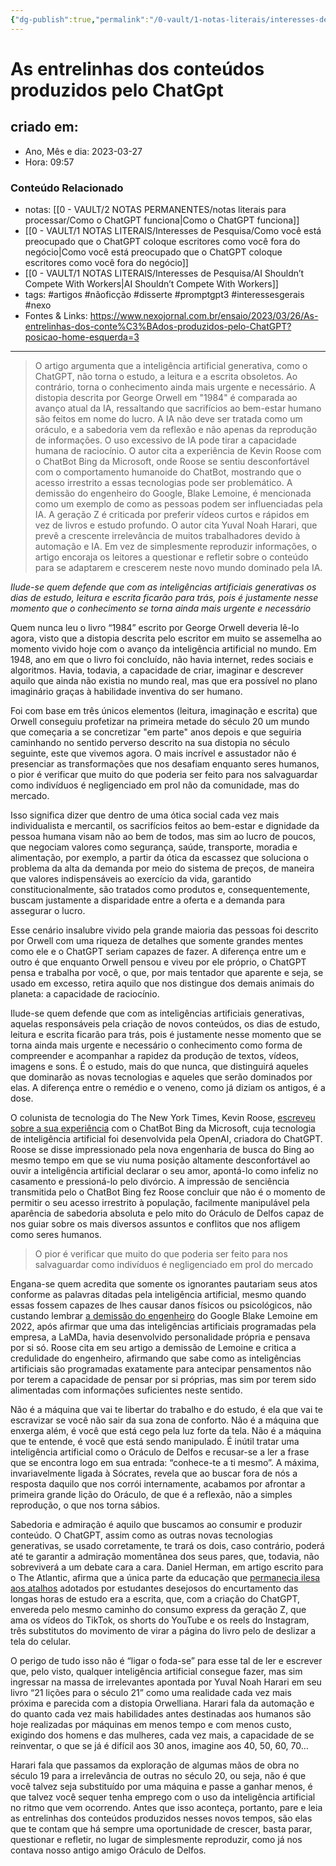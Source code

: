 ```yaml
---
{"dg-publish":true,"permalink":"/0-vault/1-notas-literais/interesses-de-pesquisa/as-entrelinhas-dos-conteudos-produzidos-pelo-chat-gpt/","tags":["artigos","nãoficção","disserte","promptgpt3","interessesgerais","nexo"],"dgHomeLink":true,"dgShowLocalGraph":true,"dgShowFileTree":true,"dgEnableSearch":true,"noteIcon":""}
---
```


# As entrelinhas dos conteúdos produzidos pelo ChatGpt

## criado em: 
-  Ano, Mês e dia: 2023-03-27
- Hora: 09:57

### Conteúdo Relacionado
- notas: [[0 - VAULT/2 NOTAS PERMANENTES/notas literais para processar/Como o ChatGPT funciona\|Como o ChatGPT funciona]]
- [[0 - VAULT/1 NOTAS LITERAIS/Interesses de Pesquisa/Como você está preocupado que o ChatGPT coloque escritores como você fora do negócio\|Como você está preocupado que o ChatGPT coloque escritores como você fora do negócio]]
- [[0 - VAULT/1 NOTAS LITERAIS/Interesses de Pesquisa/AI Shouldn’t Compete With Workers\|AI Shouldn’t Compete With Workers]]
- tags: #artigos #nãoficção #disserte #promptgpt3 #interessesgerais #nexo 
- Fontes & Links: https://www.nexojornal.com.br/ensaio/2023/03/26/As-entrelinhas-dos-conte%C3%BAdos-produzidos-pelo-ChatGPT?posicao-home-esquerda=3
---
>O artigo argumenta que a inteligência artificial generativa, como o ChatGPT, não torna o estudo, a leitura e a escrita obsoletos. Ao contrário, torna o conhecimento ainda mais urgente e necessário. A distopia descrita por George Orwell em "1984" é comparada ao avanço atual da IA, ressaltando que sacrifícios ao bem-estar humano são feitos em nome do lucro.
>A IA não deve ser tratada como um oráculo, e a sabedoria vem da reflexão e não apenas da reprodução de informações. O uso excessivo de IA pode tirar a capacidade humana de raciocínio. O autor cita a experiência de Kevin Roose com o ChatBot Bing da Microsoft, onde Roose se sentiu desconfortável com o comportamento humanoide do ChatBot, mostrando que o acesso irrestrito a essas tecnologias pode ser problemático.
>A demissão do engenheiro do Google, Blake Lemoine, é mencionada como um exemplo de como as pessoas podem ser influenciadas pela IA. A geração Z é criticada por preferir vídeos curtos e rápidos em vez de livros e estudo profundo. O autor cita Yuval Noah Harari, que prevê a crescente irrelevância de muitos trabalhadores devido à automação e IA. Em vez de simplesmente reproduzir informações, o artigo encoraja os leitores a questionar e refletir sobre o conteúdo para se adaptarem e crescerem neste novo mundo dominado pela IA.

*Ilude-se quem defende que com as inteligências artificiais generativas os dias de estudo, leitura e escrita ficarão para trás, pois é justamente nesse momento que o conhecimento se torna ainda mais urgente e necessário*

Quem nunca leu o livro “1984” escrito por George Orwell deveria lê-lo agora, visto que a distopia descrita pelo escritor em muito se assemelha ao momento vivido hoje com o avanço da inteligência artificial no mundo. Em 1948, ano em que o livro foi concluído, não havia internet, redes sociais e algoritmos. Havia, todavia, a capacidade de criar, imaginar e descrever aquilo que ainda não existia no mundo real, mas que era possível no plano imaginário graças à habilidade inventiva do ser humano.

Foi com base em três únicos elementos (leitura, imaginação e escrita) que Orwell conseguiu profetizar na primeira metade do século 20 um mundo que começaria a se concretizar "em parte" anos depois e que seguiria caminhando no sentido perverso descrito na sua distopia no século seguinte, este que vivemos agora. O mais incrível e assustador não é presenciar as transformações que nos desafiam enquanto seres humanos, o pior é verificar que muito do que poderia ser feito para nos salvaguardar como indivíduos é negligenciado em prol não da comunidade, mas do mercado.

Isso significa dizer que dentro de uma ótica social cada vez mais individualista e mercantil, os sacrifícios feitos ao bem-estar e dignidade da pessoa humana visam não ao bem de todos, mas sim ao lucro de poucos, que negociam valores como segurança, saúde, transporte, moradia e alimentação, por exemplo, a partir da ótica da escassez que soluciona o problema da alta da demanda por meio do sistema de preços, de maneira que valores indispensáveis ao exercício da vida, garantido constitucionalmente, são tratados como produtos e, consequentemente, buscam justamente a disparidade entre a oferta e a demanda para assegurar o lucro.

Esse cenário insalubre vivido pela grande maioria das pessoas foi descrito por Orwell com uma riqueza de detalhes que somente grandes mentes como ele e o ChatGPT seriam capazes de fazer. A diferença entre um e outro é que enquanto Orwell pensou e viveu por ele próprio, o ChatGPT pensa e trabalha por você, o que, por mais tentador que aparente e seja, se usado em excesso, retira aquilo que nos distingue dos demais animais do planeta: a capacidade de raciocínio.

Ilude-se quem defende que com as inteligências artificiais generativas, aquelas responsáveis pela criação de novos conteúdos, os dias de estudo, leitura e escrita ficarão para trás, pois é justamente nesse momento que se torna ainda mais urgente e necessário o conhecimento como forma de compreender e acompanhar a rapidez da produção de textos, vídeos, imagens e sons. É o estudo, mais do que nunca, que distinguirá aqueles que dominarão as novas tecnologias e aqueles que serão dominados por elas. A diferença entre o remédio e o veneno, como já diziam os antigos, é a dose.

O colunista de tecnologia do The New York Times, Kevin Roose, [escreveu sobre a sua experiência](https://www.nytimes.com/2023/02/16/technology/bing-chatbot-microsoft-chatgpt.html) com o ChatBot Bing da Microsoft, cuja tecnologia de inteligência artificial foi desenvolvida pela OpenAI, criadora do ChatGPT. Roose se disse impressionado pela nova engenharia de busca do Bing ao mesmo tempo em que se viu numa posição altamente desconfortável ao ouvir a inteligência artificial declarar o seu amor, apontá-lo como infeliz no casamento e pressioná-lo pelo divórcio. A impressão de senciência transmitida pelo o ChatBot Bing fez Roose concluir que não é o momento de permitir o seu acesso irrestrito à população, facilmente manipulável pela aparência de sabedoria absoluta e pelo mito do Oráculo de Delfos capaz de nos guiar sobre os mais diversos assuntos e conflitos que nos afligem como seres humanos.

> O pior é verificar que muito do que poderia ser feito para nos salvaguardar como indivíduos é negligenciado em prol do mercado

Engana-se quem acredita que somente os ignorantes pautariam seus atos conforme as palavras ditadas pela inteligência artificial, mesmo quando essas fossem capazes de lhes causar danos físicos ou psicológicos, não custando lembrar [a demissão do engenheiro](https://www.bbc.com/portuguese/geral-61798044) do Google Blake Lemoine em 2022, após afirmar que uma das inteligências artificiais programadas pela empresa, a LaMDa, havia desenvolvido personalidade própria e pensava por si só. Roose cita em seu artigo a demissão de Lemoine e critica a credulidade do engenheiro, afirmando que sabe como as inteligências artificiais são programadas exatamente para antecipar pensamentos não por terem a capacidade de pensar por si próprias, mas sim por terem sido alimentadas com informações suficientes neste sentido.

Não é a máquina que vai te libertar do trabalho e do estudo, é ela que vai te escravizar se você não sair da sua zona de conforto. Não é a máquina que enxerga além, é você que está cego pela luz forte da tela. Não é a máquina que te entende, é você que está sendo manipulado. É inútil tratar uma inteligência artificial como o Oráculo de Delfos e recusar-se a ler a frase que se encontra logo em sua entrada: “conhece-te a ti mesmo”. A máxima, invariavelmente ligada à Sócrates, revela que ao buscar fora de nós a resposta daquilo que nos corrói internamente, acabamos por afrontar a primeira grande lição do Oráculo, de que é a reflexão, não a simples reprodução, o que nos torna sábios.

Sabedoria e admiração é aquilo que buscamos ao consumir e produzir conteúdo. O ChatGPT, assim como as outras novas tecnologias generativas, se usado corretamente, te trará os dois, caso contrário, poderá até te garantir a admiração momentânea dos seus pares, que, todavia, não sobreviverá a um debate cara a cara. Daniel Herman, em artigo escrito para o The Atlantic, afirma que a única parte da educação que [permanecia ilesa aos atalhos](https://www.theatlantic.com/technology/archive/2022/12/openai-chatgpt-writing-high-school-english-essay/672412/) adotados por estudantes desejosos do encurtamento das longas horas de estudo era a escrita, que, com a criação do ChatGPT, envereda pelo mesmo caminho do consumo express da geração Z, que ama os vídeos do TikTok, os shorts do YouTube e os reels do Instagram, três substitutos do movimento de virar a página do livro pelo de deslizar a tela do celular.

O perigo de tudo isso não é “ligar o foda-se” para esse tal de ler e escrever que, pelo visto, qualquer inteligência artificial consegue fazer, mas sim ingressar na massa de irrelevantes apontada por Yuval Noah Harari em seu livro “21 lições para o século 21” como uma realidade cada vez mais próxima e parecida com a distopia Orwelliana. Harari fala da automação e do quanto cada vez mais habilidades antes destinadas aos humanos são hoje realizadas por máquinas em menos tempo e com menos custo, exigindo dos homens e das mulheres, cada vez mais, a capacidade de se reinventar, o que se já é difícil aos 30 anos, imagine aos 40, 50, 60, 70…

Harari fala que passamos da exploração de algumas mãos de obra no século 19 para a irrelevância de outras no século 20, ou seja, não é que você talvez seja substituído por uma máquina e passe a ganhar menos, é que talvez você sequer tenha emprego com o uso da inteligência artificial no ritmo que vem ocorrendo. Antes que isso aconteça, portanto, pare e leia as entrelinhas dos conteúdos produzidos nesses novos tempos, são elas que te contam que há sempre uma oportunidade de crescer, basta parar, questionar e refletir, no lugar de simplesmente reproduzir, como já nos contava nosso antigo amigo Oráculo de Delfos.